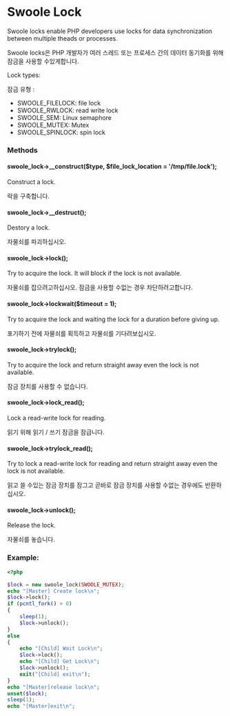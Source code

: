 # Swoole Lock

Swoole locks enable PHP developers use locks for data synchronization between multiple theads or processes.

Swoole locks은 PHP 개발자가 여러 스레드 또는 프로세스 간의 데이터 동기화를 위해 잠금을 사용할 수있게합니다.

Lock types:

잠금 유형 :

* SWOOLE_FILELOCK: file lock
* SWOOLE_RWLOCK: read write lock
* SWOOLE_SEM: Linux semaphore
* SWOOLE_MUTEX: Mutex
* SWOOLE_SPINLOCK: spin lock

### Methods

#### swoole_lock->__construct($type, $file_lock_location = '/tmp/file.lock');

Construct a lock.

락을 구축합니다.

#### swoole_lock->__destruct();

Destory a lock.

자물쇠를 파괴하십시오.

#### swoole_lock->lock();

Try to acquire the lock. It will block if the lock is not available.

자물쇠를 잡으려고하십시오. 잠금을 사용할 수없는 경우 차단하려고합니다.

#### swoole_lock->lockwait($timeout = 1);

Try to acquire the lock and waiting the lock for a duration before giving up.

포기하기 전에 자물쇠를 획득하고 자물쇠를 기다려보십시오.

#### swoole_lock->trylock();

Try to acquire the lock and return straight away even the lock is not available.

잠금 장치를 사용할 수 없습니다.

#### swoole_lock->lock_read();

Lock a read-write lock for reading.

읽기 위해 읽기 / 쓰기 잠금을 잠급니다.

#### swoole_lock->trylock_read();

Try to lock a read-write lock for reading and return straight away even the lock is not available.

읽고 쓸 수있는 잠금 장치를 잠그고 곧바로 잠금 장치를 사용할 수없는 경우에도 반환하십시오.

#### swoole_lock->unlock();

Release the lock.

자물쇠를 놓습니다.


### Example:

```php
<?php

$lock = new swoole_lock(SWOOLE_MUTEX);
echo "[Master] Create lock\n";
$lock->lock();
if (pcntl_fork() > 0)
{
    sleep(1);
    $lock->unlock();
} 
else
{
    echo "[Child] Wait Lock\n";
    $lock->lock();
    echo "[Child] Get Lock\n";
    $lock->unlock();
    exit("[Child] exit\n");
}
echo "[Master]release lock\n";
unset($lock);
sleep(1);
echo "[Master]exit\n";
```